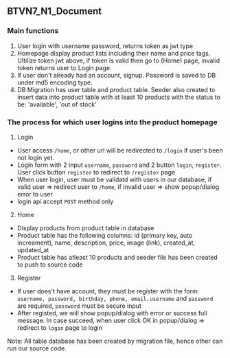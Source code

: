 ## BTVN7_N1_Document

### Main functions
1. User login with username password, returns token as jwt type
2. Homepage display product lists including their name and price tags. Ultilize token jwt above, if token is valid then go to (Home) page, invalid token returns user to Login page.
3. If user don't already had an account, signup. Password is saved to DB under md5 encoding type.
4. DB Migration has user table and product table. Seeder also created to insert data into product table with at least 10 products with the status to be: 'available', 'out of stock'

### The process for which user logins into the product homepage

1. Login 
- User access `/home`, or other url will be redirected to `/login` if user's been not login yet.
- Login form with 2 input `username`, `password` and 2 button `login`, `register`. User click button `register` to redirect to `/register` page
- When user login, user must be validatd with users in our database, if valid user => redirect user to `/home`, if invalid user => show popup/dialog error to user
- login api accept `POST` method only

2. Home
- Display products from product table in database
- Product table has the following columns: id (primary key, auto increament), name, description, price, image (link), created_at, updated_at
- Product table has atleast 10 products and seeder file has been created to push to source code

3. Register
- If user does't have account, they must be register with the form: `username, password, birthday, phone, email`. `username` and `password` are required, `password` must be secure input
- After registed, we will show popup/dialog with error or success full message. In case succeed, when user click OK in popup/dialog => redirect to `login` page to login

Note: All table database has been created by migration file, hence other can run our source code.
